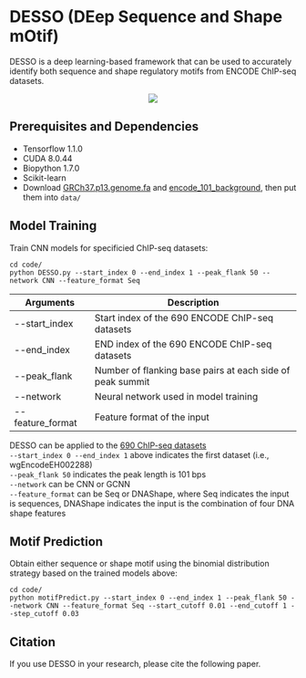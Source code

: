 # DESSO (DEep Sequence and Shape mOtif)
DESSO is a deep learning-based framework that can be used to accurately identify both sequence and shape regulatory motifs from ENCODE ChIP-seq datasets.

<p align="center"> 
<img src="https://github.com/viyjy/DESSO/blob/master/Figure.PNG">
</p>

## Prerequisites and Dependencies
* Tensorflow 1.1.0
* CUDA 8.0.44
* Biopython 1.7.0
* Scikit-learn
* Download [GRCh37.p13.genome.fa](http://bmbl.sdstate.edu/downloadFiles/GRCh37.p13.genome.fa) and [encode_101_background](http://bmbl.sdstate.edu/downloadFiles/encode_101_background.7z), then put them into ```data/```

## Model Training
Train CNN models for specificied ChIP-seq datasets: 
```
cd code/
python DESSO.py --start_index 0 --end_index 1 --peak_flank 50 --network CNN --feature_format Seq
```
Arguments | Description
--------------|---------------------------------------------------------
--start_index | Start index of the 690 ENCODE ChIP-seq datasets
--end_index | END index of the 690 ENCODE ChIP-seq datasets
--peak_flank | Number of flanking base pairs at each side of peak summit
--network | Neural network used in model training
--feature_format | Feature format of the input

DESSO can be applied to the [690 ChIP-seq datasets](https://genome.ucsc.edu/ENCODE/downloads.html) <br/>
```--start_index 0 --end_index 1``` above indicates the first dataset (i.e., wgEncodeEH002288) <br/>
```--peak_flank 50``` indicates the peak length is 101 bps <br/>
```--network``` can be CNN or GCNN <br/>
```--feature_format``` can be Seq or DNAShape, where Seq indicates the input is sequences, DNAShape indicates the input is the combination of four DNA shape features

## Motif Prediction
Obtain either sequence or shape motif using the binomial distribution strategy based on the trained models above:
```
cd code/
python motifPredict.py --start_index 0 --end_index 1 --peak_flank 50 --network CNN --feature_format Seq --start_cutoff 0.01 --end_cutoff 1 --step_cutoff 0.03
```

## Citation
If you use DESSO in your research, please cite the following paper.
